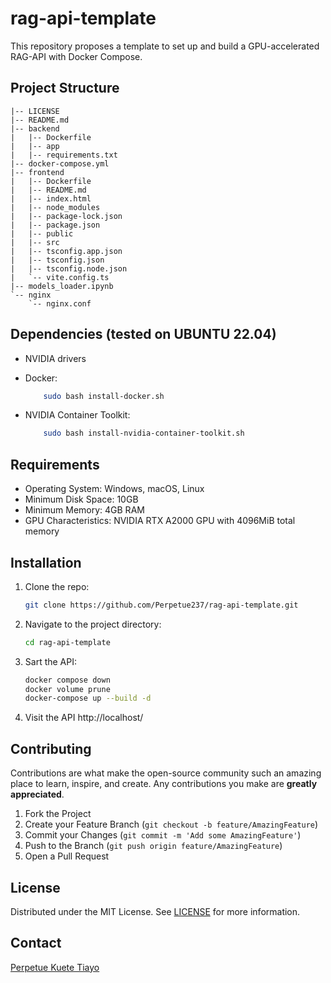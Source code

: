 # rag-api-template
This repository proposes a template to set up and build a GPU-accelerated RAG-API with Docker Compose.

## Project Structure

```plaintext
|-- LICENSE
|-- README.md
|-- backend
|   |-- Dockerfile
|   |-- app
|   |-- requirements.txt
|-- docker-compose.yml
|-- frontend
|   |-- Dockerfile
|   |-- README.md
|   |-- index.html
|   |-- node_modules
|   |-- package-lock.json
|   |-- package.json
|   |-- public
|   |-- src
|   |-- tsconfig.app.json
|   |-- tsconfig.json
|   |-- tsconfig.node.json
|   `-- vite.config.ts
|-- models_loader.ipynb
`-- nginx
    `-- nginx.conf
```

## Dependencies (tested on UBUNTU 22.04) 

- NVIDIA drivers

- Docker:
    ```sh
        sudo bash install-docker.sh
    ```

- NVIDIA Container Toolkit:
    ```sh
        sudo bash install-nvidia-container-toolkit.sh
    ```

## Requirements

- Operating System: Windows, macOS, Linux
- Minimum Disk Space: 10GB
- Minimum Memory: 4GB RAM
- GPU Characteristics: NVIDIA RTX A2000 GPU with 4096MiB total memory



## Installation

1. Clone the repo:
    ```sh
    git clone https://github.com/Perpetue237/rag-api-template.git
    ```
2. Navigate to the project directory:
    ```sh
    cd rag-api-template
    ```
3. Sart the API:
    ```sh
    docker compose down
    docker volume prune
    docker-compose up --build -d
    ```
4. Visit the API
    http://localhost/
    
## Contributing

Contributions are what make the open-source community such an amazing place to learn, inspire, and create. Any contributions you make are **greatly appreciated**.

1. Fork the Project
2. Create your Feature Branch (`git checkout -b feature/AmazingFeature`)
3. Commit your Changes (`git commit -m 'Add some AmazingFeature'`)
4. Push to the Branch (`git push origin feature/AmazingFeature`)
5. Open a Pull Request

## License

Distributed under the MIT License. See [LICENSE](LICENSE) for more information.

## Contact

[Perpetue Kuete Tiayo](https://www.linkedin.com/in/perpetue-k-375306185)

